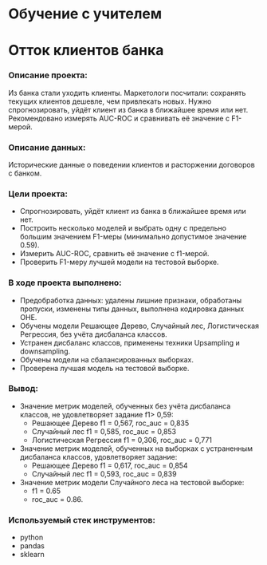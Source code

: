 # Обучение с учителем
# Отток клиентов банка
### Описание проекта: 
Из банка стали уходить клиенты. Маркетологи посчитали: сохранять текущих клиентов дешевле, чем привлекать новых. Нужно спрогнозировать, уйдёт клиент из банка в ближайшее время или нет. Рекомендовано измерять AUC-ROC и сравнивать её значение с F1-мерой.
### Описание данных:
Исторические данные о поведении клиентов и расторжении договоров с банком.
### Цели проекта:
- Спрогнозировать, уйдёт клиент из банка в ближайшее время или нет. 
- Построить несколько моделей и выбрать одну с предельно большим значением F1-меры (минимально допустимое значение 0.59). 
- Измерить AUC-ROC, сравнить её значение с f1-мерой.
- Проверить F1-меру лучшей модели на тестовой выборке.
### В ходе проекта выполнено:
- Предобработка данных: удалены лишние признаки, обработаны пропуски, изменены типы данных, выполнена кодировка данных OHE.
- Обучены модели Решающее Дерево, Случайный лес, Логистическая Регрессия, без учёта дисбаланса классов. 
- Устранен дисбаланс классов, применены техники Upsampling и downsampling. 
- Обучены модели на сбалансированных выборках.
- Проверена лучшая модель на тестовой выборке.
### Вывод:
- Значение метрик моделей, обученных без учёта дисбаланса классов, не удовлетворяет задание f1> 0,59: 
  - Решающее Дерево f1 = 0,567, roc_auc = 0,835
  - Случайный лес f1 = 0,585, roc_auc = 0,853
  - Логистическая Регрессия f1 = 0,306, roc_auc = 0,771
- Значение метрик моделей, обученных на выборках с устраненным дисбаланса классов, удовлетворяет задание: 
  - Решающее Дерево f1 = 0,617, roc_auc = 0,854
  - Случайный лес f1 = 0,593, roc_auc = 0,839
- Значение метрик модели Случайного леса на тестовой выборке: 
  - f1 = 0.65
  - roc_auc = 0.86.
### Используемый стек инструментов:
- python
- pandas
- sklearn
